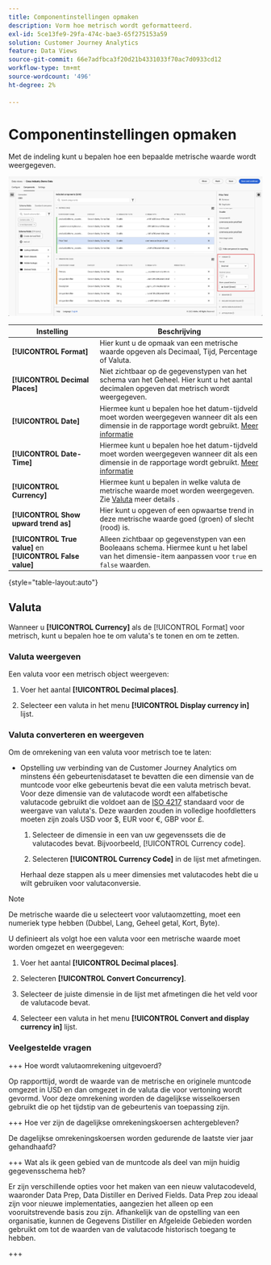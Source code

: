 ```yaml
---
title: Componentinstellingen opmaken
description: Vorm hoe metrisch wordt geformatteerd.
exl-id: 5ce13fe9-29fa-474c-bae3-65f275153a59
solution: Customer Journey Analytics
feature: Data Views
source-git-commit: 66e7adfbca3f20d21b4331033f70ac7d0933cd12
workflow-type: tm+mt
source-wordcount: '496'
ht-degree: 2%

---
```


# Componentinstellingen opmaken

Met de indeling kunt u bepalen hoe een bepaalde metrische waarde wordt weergegeven.

![Indelingsinstellingen](../assets/format-settings.png)

| Instelling | Beschrijving |
| --- | --- |
| **[!UICONTROL Format]** | Hier kunt u de opmaak van een metrische waarde opgeven als Decimaal, Tijd, Percentage of Valuta. |
| **[!UICONTROL Decimal Places]** | Niet zichtbaar op de gegevenstypen van het schema van het Geheel. Hier kunt u het aantal decimalen opgeven dat metrisch wordt weergegeven. |
| **[!UICONTROL Date]** | Hiermee kunt u bepalen hoe het datum-tijdveld moet worden weergegeven wanneer dit als een dimensie in de rapportage wordt gebruikt. [Meer informatie](../../use-cases/data-views/data-views-usecases.md#date-and-date-time-use-cases) |
| **[!UICONTROL Date-Time]** | Hiermee kunt u bepalen hoe het datum-tijdveld moet worden weergegeven wanneer dit als een dimensie in de rapportage wordt gebruikt. [Meer informatie](../../use-cases/data-views/data-views-usecases.md#date-and-date-time-use-cases) |
| **[!UICONTROL Currency]** | Hiermee kunt u bepalen in welke valuta de metrische waarde moet worden weergegeven. Zie [Valuta](#currency) meer details . |
| **[!UICONTROL Show upward trend as]** | Hier kunt u opgeven of een opwaartse trend in deze metrische waarde goed (groen) of slecht (rood) is. |
| **[!UICONTROL True value]** en **[!UICONTROL False value]** | Alleen zichtbaar op gegevenstypen van een Booleaans schema. Hiermee kunt u het label van het dimensie-item aanpassen voor `true` en `false` waarden. |

{style="table-layout:auto"}


## Valuta

Wanneer u **[!UICONTROL Currency]** als de [!UICONTROL Format] voor metrisch, kunt u bepalen hoe te om valuta&#39;s te tonen en om te zetten.

### Valuta weergeven

Een valuta voor een metrisch object weergeven:

1. Voer het aantal **[!UICONTROL Decimal places]**.

2. Selecteer een valuta in het menu **[!UICONTROL Display currency in]** lijst.


### Valuta converteren en weergeven

Om de omrekening van een valuta voor metrisch toe te laten:

- Opstelling uw verbinding van de Customer Journey Analytics om minstens één gebeurtenisdataset te bevatten die een dimensie van de muntcode voor elke gebeurtenis bevat die een valuta metrisch bevat. Voor deze dimensie van de valutacode wordt een alfabetische valutacode gebruikt die voldoet aan de [ISO 4217](https://www.iso.org/iso-4217-currency-codes.html) standaard voor de weergave van valuta&#39;s. Deze waarden zouden in volledige hoofdletters moeten zijn zoals USD voor $, EUR voor €, GBP voor £.

   1. Selecteer de dimensie in een van uw gegevenssets die de valutacodes bevat. Bijvoorbeeld, [!UICONTROL Currency code].

   2. Selecteren **[!UICONTROL Currency Code]** in de lijst met afmetingen.

  Herhaal deze stappen als u meer dimensies met valutacodes hebt die u wilt gebruiken voor valutaconversie.

>[!NOTE]
>
>De metrische waarde die u selecteert voor valutaomzetting, moet een numeriek type hebben (Dubbel, Lang, Geheel getal, Kort, Byte).


U definieert als volgt hoe een valuta voor een metrische waarde moet worden omgezet en weergegeven:

1. Voer het aantal **[!UICONTROL Decimal places]**.

2. Selecteren **[!UICONTROL Convert Concurrency]**.

3. Selecteer de juiste dimensie in de lijst met afmetingen die het veld voor de valutacode bevat.

4. Selecteer een valuta in het menu **[!UICONTROL Convert and display currency in]** lijst.

### Veelgestelde vragen

+++ Hoe wordt valutaomrekening uitgevoerd?

Op rapporttijd, wordt de waarde van de metrische en originele muntcode omgezet in USD en dan omgezet in de valuta die voor vertoning wordt gevormd. Voor deze omrekening worden de dagelijkse wisselkoersen gebruikt die op het tijdstip van de gebeurtenis van toepassing zijn.

+++ Hoe ver zijn de dagelijkse omrekeningskoersen achtergebleven?

De dagelijkse omrekeningskoersen worden gedurende de laatste vier jaar gehandhaafd?

+++ Wat als ik geen gebied van de muntcode als deel van mijn huidig gegevensschema heb?

Er zijn verschillende opties voor het maken van een nieuw valutacodeveld, waaronder Data Prep, Data Distiller en Derived Fields. Data Prep zou ideaal zijn voor nieuwe implementaties, aangezien het alleen op een vooruitstrevende basis zou zijn. Afhankelijk van de opstelling van een organisatie, kunnen de Gegevens Distiller en Afgeleide Gebieden worden gebruikt om tot de waarden van de valutacode historisch toegang te hebben.

+++

